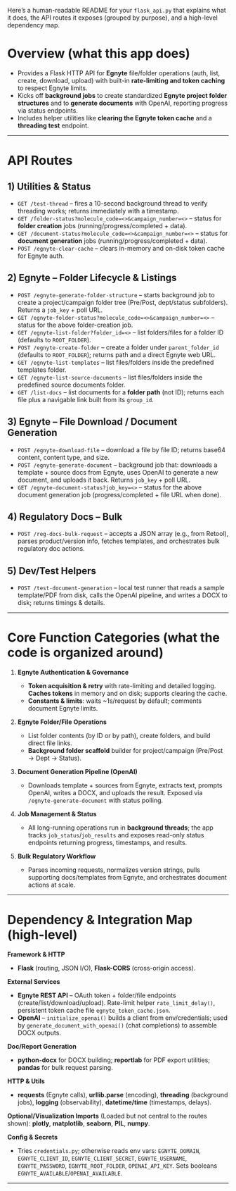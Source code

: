 Here’s a human-readable README for your `flask_api.py` that explains what it does, the API routes it exposes (grouped by purpose), and a high-level dependency map.

# Overview (what this app does)

* Provides a Flask HTTP API for **Egnyte** file/folder operations (auth, list, create, download, upload) with built-in **rate-limiting and token caching** to respect Egnyte limits. &#x20;
* Kicks off **background jobs** to create standardized **Egnyte project folder structures** and to **generate documents** with OpenAI, reporting progress via status endpoints. &#x20;
* Includes helper utilities like **clearing the Egnyte token cache** and a **threading test** endpoint. &#x20;

---

# API Routes

## 1) Utilities & Status

* `GET /test-thread` – fires a 10-second background thread to verify threading works; returns immediately with a timestamp.&#x20;
* `GET /folder-status?molecule_code=<>&campaign_number=<>` – status for **folder creation** jobs (running/progress/completed + data). &#x20;
* `GET /document-status?molecule_code=<>&campaign_number=<>` – status for **document generation** jobs (running/progress/completed + data).&#x20;
* `POST /egnyte-clear-cache` – clears in-memory and on-disk token cache for Egnyte auth.&#x20;

## 2) Egnyte – Folder Lifecycle & Listings

* `POST /egnyte-generate-folder-structure` – starts background job to create a project/campaign folder tree (Pre/Post, dept/status subfolders). Returns a `job_key` + poll URL. &#x20;
* `GET /egnyte-folder-status?molecule_code=<>&campaign_number=<>` – status for the above folder-creation job.&#x20;
* `GET /egnyte-list-folder?folder_id=<>` – list folders/files for a folder ID (defaults to `ROOT_FOLDER`). &#x20;
* `POST /egnyte-create-folder` – create a folder under `parent_folder_id` (defaults to `ROOT_FOLDER`); returns path and a direct Egnyte web URL. &#x20;
* `GET /egnyte-list-templates` – list files/folders inside the predefined templates folder. &#x20;
* `GET /egnyte-list-source-documents` – list files/folders inside the predefined source documents folder. &#x20;
* `GET /list-docs` – list documents for a **folder path** (not ID); returns each file plus a navigable link built from its `group_id`. &#x20;

## 3) Egnyte – File Download / Document Generation

* `POST /egnyte-download-file` – download a file by file ID; returns base64 content, content type, and size. &#x20;
* `POST /egnyte-generate-document` – background job that: downloads a template + source docs from Egnyte, uses OpenAI to generate a new document, and uploads it back. Returns `job_key` + poll URL. &#x20;
* `GET /egnyte-document-status?job_key=<>` – status for the above document generation job (progress/completed + file URL when done).&#x20;

## 4) Regulatory Docs – Bulk

* `POST /reg-docs-bulk-request` – accepts a JSON array (e.g., from Retool), parses product/version info, fetches templates, and orchestrates bulk regulatory doc actions. &#x20;

## 5) Dev/Test Helpers

* `POST /test-document-generation` – local test runner that reads a sample template/PDF from disk, calls the OpenAI pipeline, and writes a DOCX to disk; returns timings & details. &#x20;

---

# Core Function Categories (what the code is organized around)

1. **Egnyte Authentication & Governance**

   * **Token acquisition & retry** with rate-limiting and detailed logging. **Caches tokens** in memory and on disk; supports clearing the cache.  &#x20;
   * **Constants & limits**: waits \~1s/request by default; comments document Egnyte limits.&#x20;

2. **Egnyte Folder/File Operations**

   * List folder contents (by ID or by path), create folders, and build direct file links. &#x20;
   * **Background folder scaffold** builder for project/campaign (Pre/Post → Dept → Status).&#x20;

3. **Document Generation Pipeline (OpenAI)**

   * Downloads template + sources from Egnyte, extracts text, prompts OpenAI, writes a DOCX, and uploads the result. Exposed via `/egnyte-generate-document` with status polling.  &#x20;

4. **Job Management & Status**

   * All long-running operations run in **background threads**; the app tracks `job_status`/`job_results` and exposes read-only status endpoints returning progress, timestamps, and results. &#x20;

5. **Bulk Regulatory Workflow**

   * Parses incoming requests, normalizes version strings, pulls supporting docs/templates from Egnyte, and orchestrates document actions at scale. &#x20;

---

# Dependency & Integration Map (high-level)

**Framework & HTTP**

* **Flask** (routing, JSON I/O), **Flask-CORS** (cross-origin access). &#x20;

**External Services**

* **Egnyte REST API** – OAuth token + folder/file endpoints (create/list/download/upload). Rate-limit helper `rate_limit_delay()`, persistent token cache file `egnyte_token_cache.json`. &#x20;
* **OpenAI** – `initialize_openai()` builds a client from env/credentials; used by `generate_document_with_openai()` (chat completions) to assemble DOCX outputs. &#x20;

**Doc/Report Generation**

* **python-docx** for DOCX building; **reportlab** for PDF export utilities; **pandas** for bulk request parsing.  &#x20;

**HTTP & Utils**

* **requests** (Egnyte calls), **urllib.parse** (encoding), **threading** (background jobs), **logging** (observability), **datetime/time** (timestamps, delays). &#x20;

**Optional/Visualization Imports**
(Loaded but not central to the routes shown): **plotly**, **matplotlib**, **seaborn**, **PIL**, **numpy**. &#x20;

**Config & Secrets**

* Tries `credentials.py`; otherwise reads env vars: `EGNYTE_DOMAIN`, `EGNYTE_CLIENT_ID`, `EGNYTE_CLIENT_SECRET`, `EGNYTE_USERNAME`, `EGNYTE_PASSWORD`, `EGNYTE_ROOT_FOLDER`, `OPENAI_API_KEY`. Sets booleans `EGNYTE_AVAILABLE`/`OPENAI_AVAILABLE`.&#x20;

---
